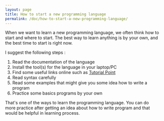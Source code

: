 ```yaml
---
layout: page
title: How to start a new programming language
permalink: /doc/how-to-start-a-new-programming-language/
---
```


When we want to learn a new programming language, we often think how to start and where to start. The best way to learn anything is by your own, and the best time to start is right now.

I suggest the following steps :

1. Read the documentation of the language
2. Install the tool(s) for the language in your laptop/PC
3. Find some useful links online such as [Tutorial Point](https://www.tutorialspoint.com/)
4. Read syntax carefully
5. Read some examples that might give you some idea how to write a program
6. Practice some basics programs by your own

That's one of the ways to learn the programming language. You can do more practice after getting an idea about how to write program and that would be helpful in learning process.

